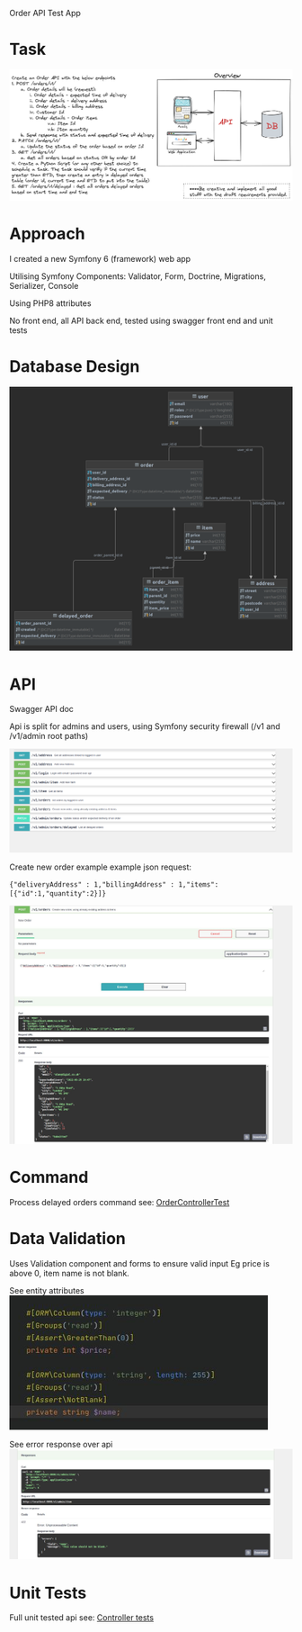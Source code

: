 Order API Test App

# Task #
![](BackendTask.png)

# Approach #
I created a new Symfony 6 (framework) web app

Utilising Symfony Components: Validator, Form, Doctrine, Migrations, Serializer, Console

Using PHP8 attributes

No front end, all API back end, tested using swagger front end and unit tests 

# Database Design #
![](orderingApiTest_diagram.png)

# API #
Swagger API doc

Api is split for admins and users, using Symfony security firewall (/v1 and /v1/admin root paths)

![](api.png)

Create new order example
example json request: 
```
{"deliveryAddress" : 1,"billingAddress" : 1,"items":[{"id":1,"quantity":2}]}
```
![](order-submit.jpg)

# Command #
Process delayed orders command see: [OrderControllerTest](src/Command/ProcessDelayedOrdersCommand.php)

# Data Validation #
Uses Validation component and forms to ensure valid input
Eg price is above 0, item name is not blank.

See entity attributes
![](validation-entity.jpg)

See error response over api
![](validation-swagger.jpg)


# Unit Tests #
Full unit tested api
see: [Controller tests](tests/Controller)